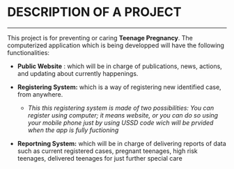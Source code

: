 # **DESCRIPTION OF A PROJECT**

---

This project is for preventing or caring **Teenage Pregnancy**. The computerized application which is being developped will have the following functionalities:

- **Public Website** : which will be in charge of publications, news, actions, and updating about currently happenings.

- **Registering System:** which is a way of registering new identified case, from anywhere.
  - _This this registering system is made of two possibilities: You can register using computer; it means website, or you can do so using your mobile phone just by using USSD code wich will be prvided when the app is fully fuctioning_

* **Reportning System:** which will be in charge of delivering reports of data such as current registered cases, pregnant teenages, high risk teenages, delivered teenages for just further special care
